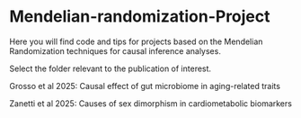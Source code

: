 # Mendelian-randomization-Project
Here you will find code and tips for projects based on the Mendelian Randomization techniques for causal inference analyses. 

Select the folder relevant to the publication of interest.

Grosso et al 2025: Causal effect of gut microbiome in aging-related traits

Zanetti et al 2025: Causes of sex dimorphism in cardiometabolic biomarkers
